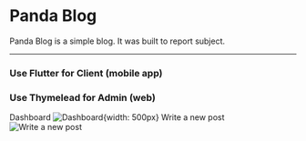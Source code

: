 # Panda Blog
Panda Blog is a simple blog. It was built to report subject.

----
### Use Flutter for Client (mobile app)

### Use Thymelead for Admin (web)
Dashboard
![Dashboard](https://i.imgur.com/8dtIDGM.png?classes=shadow){width: 500px}
Write a new post
![Write a new post](https://i.imgur.com/FVVbAj5.png?classes=shadow)
